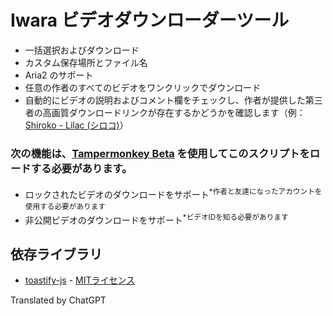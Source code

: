 # Iwara ビデオダウンローダーツール
* 一括選択およびダウンロード
* カスタム保存場所とファイル名
* Aria2 のサポート
* 任意の作者のすべてのビデオをワンクリックでダウンロード
* 自動的にビデオの説明およびコメント欄をチェックし、作者が提供した第三者の高画質ダウンロードリンクが存在するかどうかを確認します（例：[Shiroko - Lilac (シロコ)](https://www.iwara.tv/videos/713gbud4yign5xpx)）

### 次の機能は、**[Tampermonkey Beta](https://www.tampermonkey.net/)** を使用してこのスクリプトをロードする必要があります。
* ロックされたビデオのダウンロードをサポート<sup>*作者と友達になったアカウントを使用する必要があります</sup>
* 非公開ビデオのダウンロードをサポート<sup>*ビデオIDを知る必要があります</sup>

## 依存ライブラリ
- [toastify-js](https://github.com/apvarun/toastify-js) - [MITライセンス](https://opensource.org/licenses/MIT)

Translated by ChatGPT